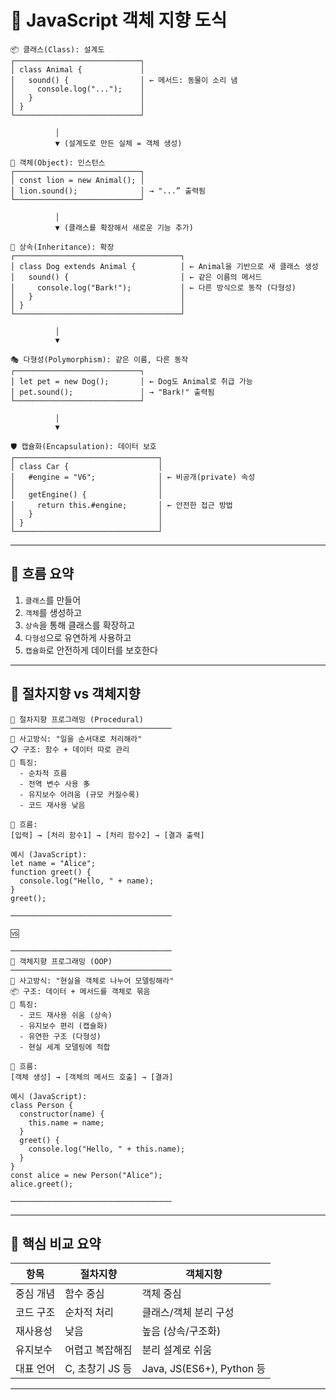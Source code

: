 # 🧠 JavaScript 객체 지향 도식

```
📦 클래스(Class): 설계도
┌────────────────────────────┐
│ class Animal {             │
│   sound() {                │ ← 메서드: 동물이 소리 냄
│     console.log("...");    │
│   }                        │
│ }                          │
└────────────────────────────┘

          │
          ▼ (설계도로 만든 실체 = 객체 생성)

🦁 객체(Object): 인스턴스
┌────────────────────────────┐
│ const lion = new Animal(); │
│ lion.sound();              │ → "...” 출력됨
└────────────────────────────┘

          │
          ▼ (클래스를 확장해서 새로운 기능 추가)

🧬 상속(Inheritance): 확장
┌─────────────────────────────────────┐
│ class Dog extends Animal {          │ ← Animal을 기반으로 새 클래스 생성
│   sound() {                         │ ← 같은 이름의 메서드
│     console.log("Bark!");           │ ← 다른 방식으로 동작 (다형성)
│   }                                 │
│ }                                   │
└─────────────────────────────────────┘

          │
          ▼

🎭 다형성(Polymorphism): 같은 이름, 다른 동작
┌────────────────────────────┐
│ let pet = new Dog();       │ ← Dog도 Animal로 취급 가능
│ pet.sound();               │ → "Bark!" 출력됨
└────────────────────────────┘

          │
          ▼

🛡️ 캡슐화(Encapsulation): 데이터 보호
┌────────────────────────────────┐
│ class Car {                    │
│   #engine = "V6";              │ ← 비공개(private) 속성
│                                │
│   getEngine() {                │
│     return this.#engine;       │ ← 안전한 접근 방법
│   }                            │
│ }                              │
└────────────────────────────────┘
```

---

## 🧩 흐름 요약

1. `클래스`를 만들어
2. `객체`를 생성하고
3. `상속`을 통해 클래스를 확장하고
4. `다형성`으로 유연하게 사용하고
5. `캡슐화`로 안전하게 데이터를 보호한다

---

## 🔁 절차지향 vs 객체지향

```
📌 절차지향 프로그래밍 (Procedural)
────────────────────────────────────
🧠 사고방식: "일을 순서대로 처리해라"
📋 구조: 함수 + 데이터 따로 관리
🔧 특징:
  - 순차적 흐름
  - 전역 변수 사용 多
  - 유지보수 어려움 (규모 커질수록)
  - 코드 재사용 낮음

🔄 흐름:
[입력] → [처리 함수1] → [처리 함수2] → [결과 출력]

예시 (JavaScript):
let name = "Alice";
function greet() {
  console.log("Hello, " + name);
}
greet();

────────────────────────────────────

🆚

────────────────────────────────────
📌 객체지향 프로그래밍 (OOP)
────────────────────────────────────
🧠 사고방식: "현실을 객체로 나누어 모델링해라"
📦 구조: 데이터 + 메서드를 객체로 묶음
🧰 특징:
  - 코드 재사용 쉬움 (상속)
  - 유지보수 편리 (캡슐화)
  - 유연한 구조 (다형성)
  - 현실 세계 모델링에 적합

🔄 흐름:
[객체 생성] → [객체의 메서드 호출] → [결과]

예시 (JavaScript):
class Person {
  constructor(name) {
    this.name = name;
  }
  greet() {
    console.log("Hello, " + this.name);
  }
}
const alice = new Person("Alice");
alice.greet();

────────────────────────────────────
```

---

## 📌 핵심 비교 요약

| 항목    | 절차지향        | 객체지향                     |
| ----- | ----------- | ------------------------ |
| 중심 개념 | 함수 중심       | 객체 중심                    |
| 코드 구조 | 순차적 처리      | 클래스/객체 분리 구성             |
| 재사용성  | 낮음          | 높음 (상속/구조화)              |
| 유지보수  | 어렵고 복잡해짐    | 분리 설계로 쉬움                |
| 대표 언어 | C, 초창기 JS 등 | Java, JS(ES6+), Python 등 |

---
